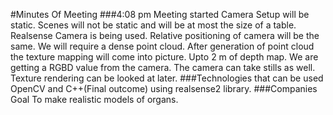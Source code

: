 #Minutes Of Meeting
###4:08 pm Meeting started
Camera Setup will be static.
Scenes will not be static and will be at most the size of a table.
Realsense Camera is being used.
Relative positioning of camera will be the same.
We will require a dense point cloud.
After generation of point cloud the texture mapping will come into picture.
Upto 2 m of depth map.
We are getting a RGBD value from the camera.
The camera can take stills as well.
Texture rendering can be looked at later.
###Technologies that can be used
   OpenCV and C++(Final outcome) using realsense2 library.
###Companies Goal 
 To make realistic models of organs.